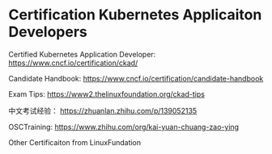 # Certification Kubernetes Applicaiton Developers

Certified Kubernetes Application Developer: https://www.cncf.io/certification/ckad/

Candidate Handbook: https://www.cncf.io/certification/candidate-handbook

Exam Tips: https://www2.thelinuxfoundation.org/ckad-tips

中文考试经验：
https://zhuanlan.zhihu.com/p/139052135 

OSCTraining: https://www.zhihu.com/org/kai-yuan-chuang-zao-ying

Other Certificaiton from LinuxFundation

